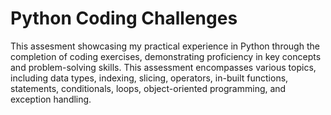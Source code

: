 # Python Coding Challenges
This assesment showcasing my practical experience in Python through the completion of coding exercises, demonstrating proficiency in key concepts and problem-solving skills. This assessment encompasses various topics, including data types, indexing, slicing, operators, in-built functions, statements, conditionals, loops, object-oriented programming, and exception handling.
